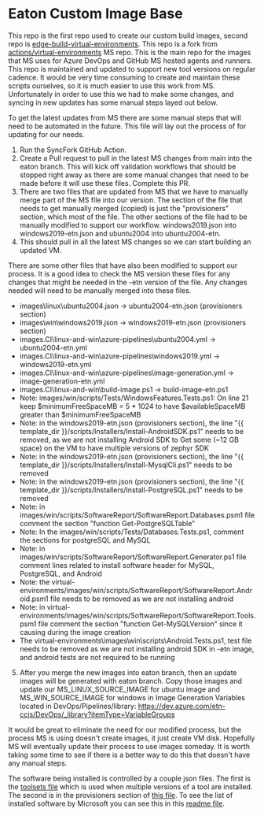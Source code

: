 # Eaton Custom Image Base

This repo is the first repo used to create our custom build images, second repo is [edge-build-virtual-environments](https://github.com/etn-ccis/edge-build-virtual-environments).  This repo is a fork from [actions/virtual-environments](https://github.com/actions/virtual-environments) MS repo.  This is the main repo for the images that MS uses for Azure DevOps and GitHub MS hosted agents and runners.  This repo is maintained and updated to support new tool versions on regular cadence.  It would be very time consuming to create and maintain these scripts ourselves, so it is much easier to use this work from MS.  Unfortunately in order to use this we had to make some changes, and syncing in new updates has some manual steps layed out below.

To get the latest updates from MS there are some manual steps that will need to be automated in the future.  This file will lay out the process of for updating for our needs.

1. Run the SyncFork GitHub Action. 
2. Create a Pull request to pull in the latest MS changes from main into the eaton branch.  This will kick off validation workflows that should be stopped right away as there are some manual changes that need to be made before it will use these files.  Complete this PR.
3. There are two files that are updated from MS that we have to manually merge part of the MS file into our version.  The section of the file that needs to get manually merged (copied) is just the  "provisioners" section, which most of the file.  The other sections of the file had to be manually modified to support our workflow. windows2019.json into windows2019-etn.json and ubuntu2004 into ubuntu2004-etn.
4. This should pull in all the latest MS changes so we can start building an updated VM.

There are some other files that have also been modified to support our process.  It is a good idea to check the MS version these files for any changes that might be needed in the -etn version of the file.  Any changes needed will need to be manually merged into these files.

* images\linux\ubuntu2004.json -> ubuntu2004-etn.json (provisioners section)
* images\win\windows2019.json -> windows2019-etn.json (provisioners section)
* images.CI\linux-and-win\azure-pipelines\ubuntu2004.yml -> ubuntu2004-etn.yml
* images.CI\linux-and-win\azure-pipelines\windows2019.yml -> windows2019-etn.yml
* images.CI\linux-and-win\azure-pipelines\image-generation.yml -> image-generation-etn.yml
* images.CI\linux-and-win\build-image.ps1 -> build-image-etn.ps1
* Note: images/win/scripts/Tests/WindowsFeatures.Tests.ps1: On line 21 keep $minimumFreeSpaceMB = 5 * 1024 to have $availableSpaceMB greater than $minimumFreeSpaceMB
* Note: in the windows2019-etn.json (provisioners section), the line "{{ template_dir }}/scripts/Installers/Install-AndroidSDK.ps1" needs to be removed, as we are not installing Android SDK to Get some (~12 GB space) on the VM to have multiple versions of zephyr SDK
* Note: in the windows2019-etn.json (provisioners section), the line "{{ template_dir }}/scripts/Installers/Install-MysqlCli.ps1" needs to be removed
* Note: in the windows2019-etn.json (provisioners section), the line "{{ template_dir }}/scripts/Installers/Install-PostgreSQL.ps1" needs to be removed
* Note: in images/win/scripts/SoftwareReport/SoftwareReport.Databases.psm1 file comment the section "function Get-PostgreSQLTable"
* Note: In the images/win/scripts/Tests/Databases.Tests.ps1, comment the sections for postgreSQL and MySQL
* Note: in images/win/scripts/SoftwareReport/SoftwareReport.Generator.ps1 file comment lines related to install software header for MySQL, PostgreSQL, and Android
* Note: the virtual-environments/images/win/scripts/SoftwareReport/SoftwareReport.Android.psm1 file needs to be removed as we are not installing android
* Note: in virtual-environments/images/win/scripts/SoftwareReport/SoftwareReport.Tools.psm1 file comment the section "function Get-MySQLVersion" since it causing during the image creation
* The virtual-environments\images\win\scripts\Android.Tests.ps1, test file needs to be removed as we are not installing android SDK in -etn image, and android tests are not required to be running

5. After you merge the new images into eaton branch, then an update images will be generated with eaton branch. Copy those images and update our MS_LINUX_SOURCE_IMAGE for ubuntu image and MS_WIN_SOURCE_IMAGE for windows in Image Generation Variables located in DevOps/Pipelines/library: https://dev.azure.com/etn-ccis/DevOps/_library?itemType=VariableGroups 

It would be great to eliminate the need for our modified process, but the process MS is using doesn't create images, it just create VM disk.  Hopefully MS will eventually update their process to use images someday.  It is worth taking some time to see if there is a better way to do this that doesn't have any manual steps.

The software being installed is controlled by a couple json files. The first is the [toolsets file](./images/linux/toolsets/toolset-2004.json) which is used when multiple versions of a tool are installed.  The second is in the provisioners section of [this file](./images/linux/ubuntu2004-etn.json).  To see the list of installed software by Microsoft you can see this in this [readme file](./images/linux/Ubuntu2004-Readme.md).
